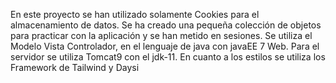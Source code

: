 En este proyecto se han utilizado solamente Cookies para el almacenamiento de datos. Se ha creado una pequeña colección de objetos para practicar con la aplicación y se han metido en sesiones.
Se utiliza el Modelo Vista Controlador, en el lenguaje de java con javaEE 7 Web. Para el servidor se utiliza Tomcat9 con el jdk-11.
En cuanto a los estilos se utiliza los Framework de Tailwind y Daysi
